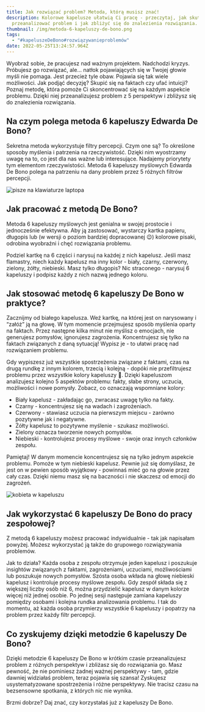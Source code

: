 ```yaml
---
title: Jak rozwiązać problem? Metoda, którą musisz znać!
description: Kolorowe kapelusze ułatwią Ci pracę - przeczytaj, jak skutecznie
  przeanalizować problem i jak zbliżyć się do znalezienia rozwiązania.
thumbnail: /img/metoda-6-kapeluszy-de-bono.png
tags:
  - "#kapeluszeDeBono#rozwiązywanieproblemów"
date: 2022-05-25T13:24:57.964Z
---
```

Wyobraź sobie, że pracujesz nad ważnym projektem. Nadchodzi kryzys. Próbujesz go rozwiązać, ale… natłok pojawiających się w Twojej głowie myśli nie pomaga. Jest przecież tyle obaw. Pojawia się tak wiele możliwości. Jak podjąć decyzję? Skupić się na faktach czy ufać intuicji? Poznaj metodę, która pomoże Ci skoncentrować się na każdym aspekcie problemu. Dzięki niej przeanalizujesz problem z 5 perspektyw i zbliżysz się do znalezienia rozwiązania.

## Na czym polega metoda 6 kapeluszy Edwarda De Bono? 

Sekretna metoda wykorzystuje filtry percepcji. Czym one są? To określone sposoby myślenia i patrzenia na rzeczywistość. Dzięki nim wyostrzamy uwagę na to, co jest dla nas ważne lub interesujące. Nadajemy priorytety tym elementom rzeczywistości. Metoda 6 kapeluszy myślowych Edwarda De Bono polega na patrzeniu na dany problem przez 5 różnych filtrów percepcji.

![pisze na klawiaturze laptopa](/img/efektywna-metoda-rozwiązywania-problemów.jpg "praca na komputerze")

## Jak pracować z metodą De Bono?

Metoda 6 kapeluszy myślowych jest genialna w swojej prostocie i jednocześnie efektywna. Aby ją zastosować, wystarczy kartka papieru, długopis lub (w wersji o poziom bardziej dopracowanej 😉) kolorowe pisaki, odrobina wyobraźni i chęć rozwiązania problemu. 

Podziel kartkę na 6 części i narysuj na każdej z nich kapelusz. Jeśli masz flamastry, niech każdy kapelusz ma inny kolor - biały, czarny, czerwony, zielony, żółty, niebieski. Masz tylko długopis? Nic straconego - narysuj 6 kapeluszy i podpisz każdy z nich nazwą jednego koloru. 

## Jak stosować metodę 6 kapeluszy De Bono w praktyce?

Zacznijmy od białego kapelusza. Weź kartkę, na której jest on narysowany i “załóż” ją na głowę. W tym momencie przejmujesz sposób myślenia oparty na faktach. Przez następne kilka minut nie myślisz o emocjach, nie generujesz pomysłów, ignorujesz zagrożenia. Koncentrujesz się tylko na faktach związanych z daną sytuacją! Wypisz je - to ułatwi pracę nad rozwiązaniem problemu.

Gdy wypiszesz już wszystkie spostrzeżenia związane z faktami, czas na drugą rundkę z innym kolorem, trzecią i kolejną - dopóki nie przefiltrujesz problemu przez wszystkie kolory kapeluszy 🙂. Dzięki kapeluszom analizujesz kolejno 5 aspektów problemu: fakty, słabe strony, uczucia, możliwości i nowe pomysły. Zobacz, co oznaczają wspomniane kolory:

* Biały kapelusz - zakładając go, zwracasz uwagę tylko na fakty.
* Czarny - koncentrujesz się na wadach i zagrożeniach.
* Czerwony - stawiasz uczucia na pierwszym miejscu - zarówno pozytywne jak i negatywne.
* Żółty kapelusz to pozytywne myślenie - szukasz możliwości.
* Zielony oznacza tworzenie nowych pomysłów.
* Niebieski - kontrolujesz procesy myślowe - swoje oraz innych członków zespołu.

Pamiętaj! W danym momencie koncentrujesz się na tylko jednym aspekcie problemu. Pomoże w tym niebieski kapelusz. Pewnie już się domyślasz, że jest on w pewien sposób wyjątkowy - powinnaś mieć go na głowie przez cały czas. Dzięki niemu masz się na baczności i nie skaczesz od emocji do zagrożeń.

![kobieta w kapeluszu](/img/kapelusze-de-bono.jpg "kobieta-w-kapeluszu")

## Jak wykorzystać 6 kapeluszy De Bono do pracy zespołowej?

Z metodą 6 kapeluszy możesz pracować indywidualnie - tak jak napisałam powyżej. Możesz wykorzystać ją także do grupowego rozwiązywania problemów. 

Jak to działa? Każda osoba z zespołu otrzymuje jeden kapelusz i poszukuje insightów związanych z faktami, zagrożeniami, uczuciami, możliwościami lub poszukuje nowych pomysłów. Szósta osoba wkłada na głowę niebieski kapelusz i kontroluje procesy myślowe zespołu. Gdy zespół składa się z większej liczby osób niż 6, można przydzielić kapelusz w danym kolorze więcej niż jednej osobie. Po jednej sesji następuje zamiana kapeluszy pomiędzy osobami i kolejna rundka analizowania problemu. I tak do momentu, aż każda osoba przymierzy wszystkie 6 kapeluszy i popatrzy na problem przez każdy filtr percepcji.

## Co zyskujemy dzięki metodzie 6 kapeluszy De Bono?

Dzięki metodzie 6 kapeluszy De Bono w krótkim czasie przeanalizujesz problem z różnych perspektyw i zbliżasz się do rozwiązania go. Masz pewność, że nie pominiesz żadnej ważnej perspektywy - tam, gdzie dawniej widziałaś problem, teraz pojawia się szansa! Zyskujesz usystematyzowane spostrzeżenia i różne perspektywy. Nie tracisz czasu na bezsensowne spotkania, z których nic nie wynika. 

Brzmi dobrze? Daj znać, czy korzystałaś już z kapeluszy De Bono.